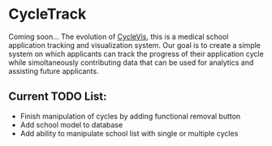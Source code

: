 # CycleTrack
Coming soon... The evolution of [CycleVis](https://github.com/toofastdan117/Med_School_Cycle_Analyzer),
this is a medical school application tracking and visualization system. Our goal is to create
a simple system on which applicants can track the progress of their application cycle while
simoltaneously contributing data that can be used for analytics and assisting future applicants.

## Current TODO List:
 * Finish manipulation of cycles by adding functional removal button
 * Add school model to database
 * Add ability to manipulate school list with single or multiple cycles
